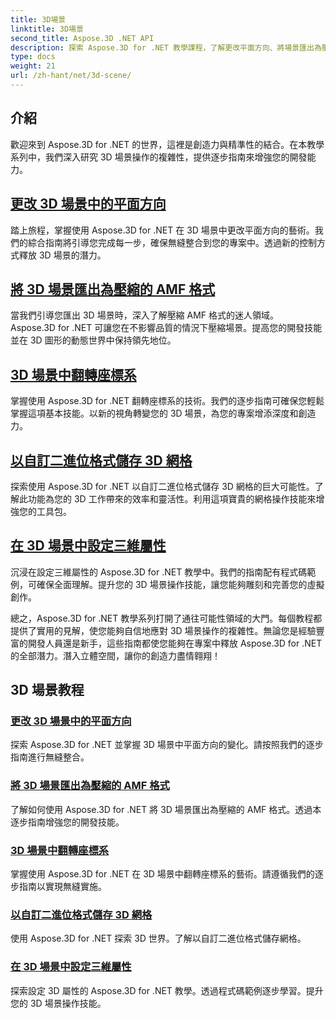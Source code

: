 ```yaml
---
title: 3D場景
linktitle: 3D場景
second_title: Aspose.3D .NET API
description: 探索 Aspose.3D for .NET 教學課程，了解更改平面方向、將場景匯出為壓縮的 AMF 格式、翻轉座標係等。
type: docs
weight: 21
url: /zh-hant/net/3d-scene/
---
```

## 介紹

歡迎來到 Aspose.3D for .NET 的世界，這裡是創造力與精準性的結合。在本教學系列中，我們深入研究 3D 場景操作的複雜性，提供逐步指南來增強您的開發能力。

## [更改 3D 場景中的平面方向](./change-plane-orientation/)

踏上旅程，掌握使用 Aspose.3D for .NET 在 3D 場景中更改平面方向的藝術。我們的綜合指南將引導您完成每一步，確保無縫整合到您的專案中。透過新的控制方式釋放 3D 場景的潛力。

## [將 3D 場景匯出為壓縮的 AMF 格式](./export-scene-compressed-amf/)

當我們引導您匯出 3D 場景時，深入了解壓縮 AMF 格式的迷人領域。 Aspose.3D for .NET 可讓您在不影響品質的情況下壓縮場景。提高您的開發技能並在 3D 圖形的動態世界中保持領先地位。

## [3D 場景中翻轉座標系](./flip-coordinate-system/)

掌握使用 Aspose.3D for .NET 翻轉座標系的技術。我們的逐步指南可確保您輕鬆掌握這項基本技能。以新的視角轉變您的 3D 場景，為您的專案增添深度和創造力。

## [以自訂二進位格式儲存 3D 網格](./save-3d-meshes-binary-format/)

探索使用 Aspose.3D for .NET 以自訂二進位格式儲存 3D 網格的巨大可能性。了解此功能為您的 3D 工作帶來的效率和靈活性。利用這項寶貴的網格操作技能來增強您的工具包。

## [在 3D 場景中設定三維屬性](./set-3d-properties/)

沉浸在設定三維屬性的 Aspose.3D for .NET 教學中。我們的指南配有程式碼範例，可確保全面理解。提升您的 3D 場景操作技能，讓您能夠雕刻和完善您的虛擬創作。

總之，Aspose.3D for .NET 教學系列打開了通往可能性領域的大門。每個教程都提供了實用的見解，使您能夠自信地應對 3D 場景操作的複雜性。無論您是經驗豐富的開發人員還是新手，這些指南都使您能夠在專案中釋放 Aspose.3D for .NET 的全部潛力。潛入立體空間，讓你的創造力盡情翱翔！
## 3D 場景教程
### [更改 3D 場景中的平面方向](./change-plane-orientation/)
探索 Aspose.3D for .NET 並掌握 3D 場景中平面方向的變化。請按照我們的逐步指南進行無縫整合。
### [將 3D 場景匯出為壓縮的 AMF 格式](./export-scene-compressed-amf/)
了解如何使用 Aspose.3D for .NET 將 3D 場景匯出為壓縮的 AMF 格式。透過本逐步指南增強您的開發技能。
### [3D 場景中翻轉座標系](./flip-coordinate-system/)
掌握使用 Aspose.3D for .NET 在 3D 場景中翻轉座標系的藝術。請遵循我們的逐步指南以實現無縫實施。
### [以自訂二進位格式儲存 3D 網格](./save-3d-meshes-binary-format/)
使用 Aspose.3D for .NET 探索 3D 世界。了解以自訂二進位格式儲存網格。
### [在 3D 場景中設定三維屬性](./set-3d-properties/)
探索設定 3D 屬性的 Aspose.3D for .NET 教學。透過程式碼範例逐步學習。提升您的 3D 場景操作技能。